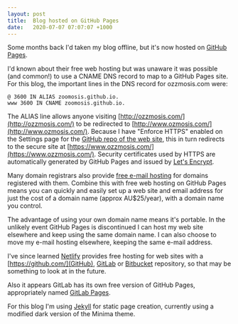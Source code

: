 ```yaml
---
layout: post
title:  Blog hosted on GitHub Pages
date:   2020-07-07 07:07:07 +1000
---
```

Some months back I'd taken my blog offline, but it's now hosted on [GitHub
Pages](https://pages.github.com/).

I'd known about their free web hosting but was unaware it was possible (and
common!) to use a CNAME DNS record to map to a GitHub Pages site. For this
blog, the important lines in the DNS record for ozzmosis.com were:

```
@ 3600 IN ALIAS zoomosis.github.io.
www 3600 IN CNAME zoomosis.github.io.
```

The ALIAS line allows anyone visiting
[http://ozzmosis.com/](http://ozzmosis.com/) to be redirected to
[http://www.ozmosis.com/](http://www.ozmosis.com/). Because I have "Enforce
HTTPS" enabled on the Settings page for the [GitHub repo of the web
site](https://github.com/zoomosis/ozzmosis.com), this in turn redirects to the
secure site at [https://www.ozzmosis.com/](https://www.ozzmosis.com/). Security
certificates used by HTTPS are automatically generated by GitHub Pages and
issued by [Let's Encrypt](https://letsencrypt.org/).

Many domain registrars also provide [free e-mail
hosting](https://docs.gandi.net/en/gandimail/index.html) for domains registered
with them. Combine this with free web hosting on GitHub Pages means you can
quickly and easily set up a web site and email address for just the cost of a
domain name (approx AU$25/year), with a domain name you control.

The advantage of using your own domain name means it's portable. In the
unlikely event GitHub Pages is discontinued I can host my web site elsewhere
and keep using the same domain name. I can also choose to move my e-mail
hosting elsewhere, keeping the same e-mail address.

I've since learned [Netlify](https://www.netlify.com/) provides free hosting
for web sites with a [https://github.com/](GitHub),
[GitLab](https://about.gitlab.com/) or [Bitbucket](https://bitbucket.org/)
repository, so that may be something to look at in the future.

Also it appears GitLab has its own free version of GitHub Pages, appropriately
named [GitLab Pages](https://docs.gitlab.com/ee/user/project/pages/).

For this blog I'm using [Jekyll](https://jekyllrb.com/) for static page
creation, currently using a modified dark version of the Minima theme.

